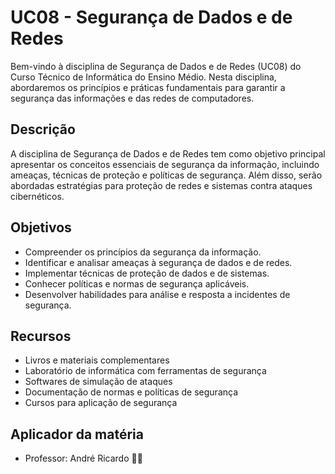 # UC08 - Segurança de Dados e de Redes

Bem-vindo à disciplina de Segurança de Dados e de Redes (UC08) do Curso Técnico de Informática do Ensino Médio. Nesta disciplina, abordaremos os princípios e práticas fundamentais para garantir a segurança das informações e das redes de computadores.

## Descrição

A disciplina de Segurança de Dados e de Redes tem como objetivo principal apresentar os conceitos essenciais de segurança da informação, incluindo ameaças, técnicas de proteção e políticas de segurança. Além disso, serão abordadas estratégias para proteção de redes e sistemas contra ataques cibernéticos.

## Objetivos

- Compreender os princípios da segurança da informação.
- Identificar e analisar ameaças à segurança de dados e de redes.
- Implementar técnicas de proteção de dados e de sistemas.
- Conhecer políticas e normas de segurança aplicáveis.
- Desenvolver habilidades para análise e resposta a incidentes de segurança.


## Recursos

- Livros e materiais complementares
- Laboratório de informática com ferramentas de segurança
- Softwares de simulação de ataques
- Documentação de normas e políticas de segurança
- Cursos para aplicação de segurança

## Aplicador da matéria
- Professor: André Ricardo
🚀🌐
